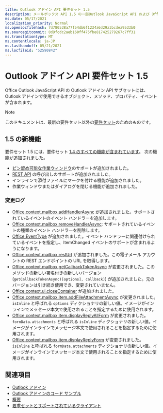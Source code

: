 ```yaml
---
title: Outlook アドイン API 要件セット 1.5
description: メールボックス API 1.5 の一部Outlook JavaScript API および Office JavaScript API 用に導入された機能と API。
ms.date: 05/17/2021
localization_priority: Normal
ms.openlocfilehash: 7d780538a77f54db6f1234a6d29a3bcdea9533b0
ms.sourcegitcommit: 0d9fcdc2aeb160ff475fbe817425279267c7ff31
ms.translationtype: MT
ms.contentlocale: ja-JP
ms.lasthandoff: 05/21/2021
ms.locfileid: "52590842"
---
```

# <a name="outlook-add-in-api-requirement-set-15"></a>Outlook アドイン API 要件セット 1.5

Office Outlook JavaScript API の Outlook アドイン API サブセットには、Outlook アドインで使用できるオブジェクト、メソッド、プロパティ、イベントが含まれます。

> [!NOTE]
> このドキュメントは、最新の要件セット以外の[要件セット](../../requirement-sets/outlook-api-requirement-sets.md)のためのものです。

## <a name="whats-new-in-15"></a>1.5 の新機能

要件セット 1.5 には、要件セット [1.4 のすべての機能が含まれています](../requirement-set-1.4/outlook-requirement-set-1.4.md)。 次の機能が追加されました。

- [ピン留め可能な作業ウィンドウ](../../../outlook/pinnable-taskpane.md)のサポートが追加されました。
- [REST API](../../../outlook/use-rest-api.md) の呼び出しのサポートが追加されました。
- インラインで添付ファイルにマークを付ける機能が追加されました。
- 作業ウィンドウまたはダイアログを閉じる機能が追加されました。

### <a name="change-log"></a>変更ログ

- [Office.context.mailbox.addHandlerAsync](office.context.mailbox.md#methods) が追加されました。サポートされているイベントのイベント ハンドラーを追加します。
- [Office.context.mailbox.removeHandlerAsync](office.context.mailbox.md#methods): サポートされているイベントの種類のイベント ハンドラーを削除します。
- [Office.EventType](office.md#eventtype-string) が追加されました。イベント ハンドラーに関連付けられているイベントを指定し、ItemChanged イベントのサポートが含まれるようになります。
- [Office.context.mailbox.restUrl](office.context.mailbox.md#properties) が追加されました。この電子メール アカウントの REST エンドポイントの URL を取得します。
- [Office.context.mailbox.getCallbackTokenAsync](office.context.mailbox.md#methods) が変更されました。このメソッドの新しい署名付きの新しいバージョン (`getCallbackTokenAsync([options], callback)`) が追加されました。元のバージョンは引き続き使用でき、変更されていません。
- [Office.context.ui.closeContainer](/javascript/api/office/office.ui#closecontainer--) が追加されました。
- [Office.context.mailbox.item.addFileAttachmentAsync](office.context.mailbox.item.md#methods) が変更されました。`isInline` と呼ばれる `options` ディクショナリの新しい値。イメージがインラインでメッセージ本文で使用されることを指定するために使用されます。
- [Office.context.mailbox.item.displayReplyAllForm](office.context.mailbox.item.md#methods) が変更されました。`formData.attachments` と呼ばれる `isInline` ディクショナリの新しい値。イメージがインラインでメッセージ本文で使用されることを指定するために使用されます。
- [Office.context.mailbox.item.displayReplyForm](office.context.mailbox.item.md#methods) が変更されました。`isInline` と呼ばれる `formData.attachments` ディクショナリの新しい値。イメージがインラインでメッセージ本文で使用されることを指定するために使用されます。

## <a name="see-also"></a>関連項目

- [Outlook アドイン](../../../outlook/outlook-add-ins-overview.md)
- [Outlook アドインのコード サンプル](https://developer.microsoft.com/outlook/gallery/?filterBy=Outlook,Samples,Add-ins)
- [概要](../../../quickstarts/outlook-quickstart.md)
- [要求セットとサポートされているクライアント](../../requirement-sets/outlook-api-requirement-sets.md)
